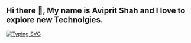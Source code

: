 ## Hi there 👋, My name is Aviprit Shah and I love to explore new Technolgies.
[![Typing SVG](https://readme-typing-svg.demolab.com?font=Fira+Code&pause=1000&color=7157F7&random=false&width=500&lines=Developer+%F0%9F%A7%91%E2%80%8D%F0%9F%92%BB+Contributor++%F0%9F%9A%80+Learner+%F0%9F%A7%A0+;~1+yr+of+experience+as+a+Software+Developer;Currently+exploring+web3+%E2%9A%9B)](https://git.io/typing-svg)
<!--
**programmer765/programmer765** is a ✨ _special_ ✨ repository because its `README.md` (this file) appears on your GitHub profile.

Here are some ideas to get you started:

- 🔭 I’m currently working on ...
- 🌱 I’m currently learning ...
- 👯 I’m looking to collaborate on ...
- 🤔 I’m looking for help with ...
- 💬 Ask me about ...
- 📫 How to reach me: ...
- 😄 Pronouns: ...
- ⚡ Fun fact: ...
-->
